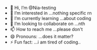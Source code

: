 - 👋 Hi, I’m @Nia-testing
- 👀 I’m interested in ...nothing specific rn
- 🌱 I’m currently learning ...about coding
- 💞️ I’m looking to collaborate on ...nth
- 📫 How to reach me ...please don't
- 😄 Pronouns: ...does it matter?
- ⚡ Fun fact: ...i am tired of coding..

<!---
Nia-testing/Nia-testing is a ✨ special ✨ repository because its `README.md` (this file) appears on your GitHub profile.
You can click the Preview link to take a look at your changes.
--->
